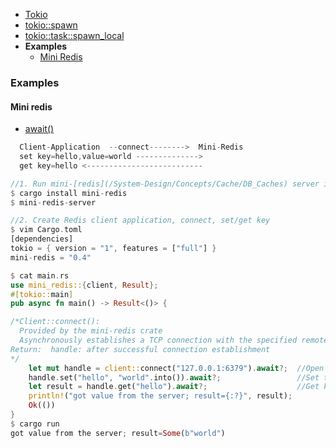- [Tokio](#tok)
- [tokio::spawn](#ts)
- [tokio::task::spawn_local](#ts)
- **Examples**
  - [Mini Redis](#mr)



### Examples
<a name=mr></a>
#### Mini redis
- [await()](/Threads_Processes_IPC/Terms/README.md#aw)
```rs
  Client-Application  --connect-------->  Mini-Redis
  set key=hello,value=world -------------->
  get key=hello <--------------------------

//1. Run mini-[redis](/System-Design/Concepts/Cache/DB_Caches) server in terminal window
$ cargo install mini-redis
$ mini-redis-server

//2. Create Redis client application, connect, set/get key
$ vim Cargo.toml
[dependencies]
tokio = { version = "1", features = ["full"] }
mini-redis = "0.4"

$ cat main.rs
use mini_redis::{client, Result};
#[tokio::main]
pub async fn main() -> Result<()> {

/*Client::connect():
  Provided by the mini-redis crate
  Asynchronously establishes a TCP connection with the specified remote address
Return:  handle: after successful connection establishment
*/
    let mut handle = client::connect("127.0.0.1:6379").await?;  //Open a connection to the mini-redis address.
    handle.set("hello", "world".into()).await?;                 //Set the key "hello" with value "world"
    let result = handle.get("hello").await?;                    //Get key "hello"
    println!("got value from the server; result={:?}", result);
    Ok(())
}
$ cargo run
got value from the server; result=Some(b"world")
```

